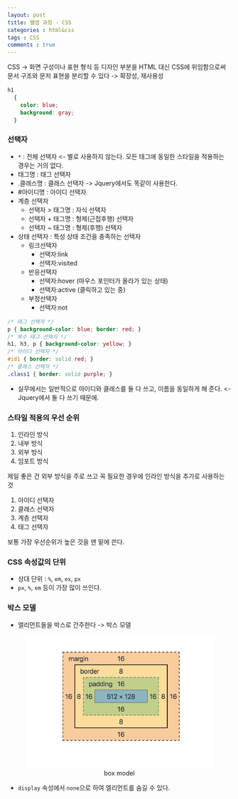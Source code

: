 ```yaml
---
layout: post
title: 웹앱 과정 - CSS
categories : html&css
tags : CSS
comments : true
---
```


CSS -> 화면 구성이나 표현 형식 등 디자인 부분을 HTML 대신 CSS에 위임함으로써 문서 구조와 문저 표현을 분리할 수 있다 -> 확장성, 재사용성

```CSS
h1
  {
    color: blue;
    background: gray;
  }
```

### 선택자
- `*` : 전체 선택자 <- 별로 사용하지 않는다. 모든 태그에 동일한 스타일을 적용하는 경우는 거의 없다.
- 태그명 : 태그 선택자
- .클래스명 : 클래스 선택자 -> Jquery에서도 똑같이 사용한다.
- #아이디명 : 아이디 선택자
- 계층 선택자
    - 선택자 > 태그명 : 자식 선택자
    - 선택자 + 태그명 : 형제(근접후행) 선택자
    - 선택자 ~ 태그명 : 형제(후행) 선택자
- 상태 선택자 : 특성 상태 조건을 충족하는 선택자
    - 링크선택자
        - 선택자:link
        - 선택자:visited
    - 반응선택자
        - 선택자:hover (마우스 포인터가 올라가 있는 상태)
        - 선택자:active (클릭하고 있는 중)
    - 부정선택자
        - 선택자:not

```CSS
/* 태그 선택자 */
p { background-color: blue; border: red; }
/* 복수 태그 선택자 */
h1, h3, p { background-color: yellow; }
/* 아이디 선택자 */
#id1 { border: solid red; }
/* 클래스 선택자 */
.class1 { border: solid purple; }
```

- 실무에서는 일반적으로 아이디와 클래스를 둘 다 쓰고, 이름을 동일하게 해 준다. <- Jquery에서 둘 다 쓰기 때문에.

### 스타일 적용의 우선 순위
1. 인라인 방식
2. 내부 방식
3. 외부 방식
4. 임포트 방식

제일 좋은 건 외부 방식을 주로 쓰고 꼭 필요한 경우에 인라인 방식을 추가로 사용하는 것

1. 아이디 선택자
2. 클래스 선택자
3. 계층 선택자
4. 태그 선택자

보통 가장 우선순위가 높은 것을 맨 밑에 쓴다.

### CSS 속성값의 단위
- 상대 단위 : `%`, `em`, `ex`, `px`
- `px`, `%`, `em` 등이 가장 많이 쓰인다.

### 박스 모델
- 엘리먼트들을 박스로 간주한다 -> 박스 모델

<center>
   <figure>
   <img src="/assets/post-img/htmlcss/box_model.png" alt="views">
   <figcaption>box model</figcaption>
   </figure>
</center>

- `display` 속성에서 `none`으로 하여 엘리먼트를 숨길 수 있다.
